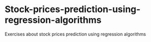 # Stock-prices-prediction-using-regression-algorithms
Exercises about stock prices prediction using regression algorithms
